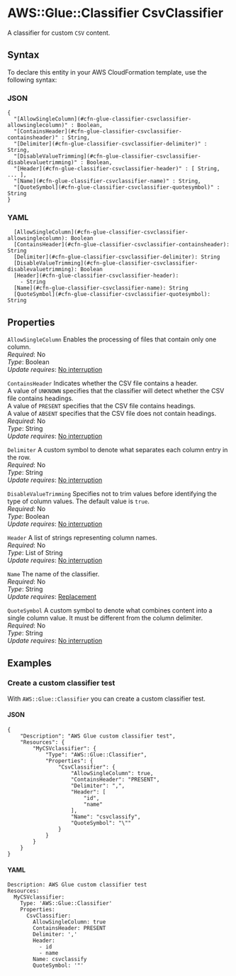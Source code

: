 # AWS::Glue::Classifier CsvClassifier<a name="aws-properties-glue-classifier-csvclassifier"></a>

A classifier for custom `CSV` content\.

## Syntax<a name="aws-properties-glue-classifier-csvclassifier-syntax"></a>

To declare this entity in your AWS CloudFormation template, use the following syntax:

### JSON<a name="aws-properties-glue-classifier-csvclassifier-syntax.json"></a>

```
{
  "[AllowSingleColumn](#cfn-glue-classifier-csvclassifier-allowsinglecolumn)" : Boolean,
  "[ContainsHeader](#cfn-glue-classifier-csvclassifier-containsheader)" : String,
  "[Delimiter](#cfn-glue-classifier-csvclassifier-delimiter)" : String,
  "[DisableValueTrimming](#cfn-glue-classifier-csvclassifier-disablevaluetrimming)" : Boolean,
  "[Header](#cfn-glue-classifier-csvclassifier-header)" : [ String, ... ],
  "[Name](#cfn-glue-classifier-csvclassifier-name)" : String,
  "[QuoteSymbol](#cfn-glue-classifier-csvclassifier-quotesymbol)" : String
}
```

### YAML<a name="aws-properties-glue-classifier-csvclassifier-syntax.yaml"></a>

```
  [AllowSingleColumn](#cfn-glue-classifier-csvclassifier-allowsinglecolumn): Boolean
  [ContainsHeader](#cfn-glue-classifier-csvclassifier-containsheader): String
  [Delimiter](#cfn-glue-classifier-csvclassifier-delimiter): String
  [DisableValueTrimming](#cfn-glue-classifier-csvclassifier-disablevaluetrimming): Boolean
  [Header](#cfn-glue-classifier-csvclassifier-header):
    - String
  [Name](#cfn-glue-classifier-csvclassifier-name): String
  [QuoteSymbol](#cfn-glue-classifier-csvclassifier-quotesymbol): String
```

## Properties<a name="aws-properties-glue-classifier-csvclassifier-properties"></a>

`AllowSingleColumn` <a name="cfn-glue-classifier-csvclassifier-allowsinglecolumn"></a>
Enables the processing of files that contain only one column\.  
_Required_: No  
_Type_: Boolean  
_Update requires_: [No interruption](https://docs.aws.amazon.com/AWSCloudFormation/latest/UserGuide/using-cfn-updating-stacks-update-behaviors.html#update-no-interrupt)

`ContainsHeader` <a name="cfn-glue-classifier-csvclassifier-containsheader"></a>
Indicates whether the CSV file contains a header\.  
A value of `UNKNOWN` specifies that the classifier will detect whether the CSV file contains headings\.  
A value of `PRESENT` specifies that the CSV file contains headings\.  
A value of `ABSENT` specifies that the CSV file does not contain headings\.  
_Required_: No  
_Type_: String  
_Update requires_: [No interruption](https://docs.aws.amazon.com/AWSCloudFormation/latest/UserGuide/using-cfn-updating-stacks-update-behaviors.html#update-no-interrupt)

`Delimiter` <a name="cfn-glue-classifier-csvclassifier-delimiter"></a>
A custom symbol to denote what separates each column entry in the row\.  
_Required_: No  
_Type_: String  
_Update requires_: [No interruption](https://docs.aws.amazon.com/AWSCloudFormation/latest/UserGuide/using-cfn-updating-stacks-update-behaviors.html#update-no-interrupt)

`DisableValueTrimming` <a name="cfn-glue-classifier-csvclassifier-disablevaluetrimming"></a>
Specifies not to trim values before identifying the type of column values\. The default value is `true`\.  
_Required_: No  
_Type_: Boolean  
_Update requires_: [No interruption](https://docs.aws.amazon.com/AWSCloudFormation/latest/UserGuide/using-cfn-updating-stacks-update-behaviors.html#update-no-interrupt)

`Header` <a name="cfn-glue-classifier-csvclassifier-header"></a>
A list of strings representing column names\.  
_Required_: No  
_Type_: List of String  
_Update requires_: [No interruption](https://docs.aws.amazon.com/AWSCloudFormation/latest/UserGuide/using-cfn-updating-stacks-update-behaviors.html#update-no-interrupt)

`Name` <a name="cfn-glue-classifier-csvclassifier-name"></a>
The name of the classifier\.  
_Required_: No  
_Type_: String  
_Update requires_: [Replacement](https://docs.aws.amazon.com/AWSCloudFormation/latest/UserGuide/using-cfn-updating-stacks-update-behaviors.html#update-replacement)

`QuoteSymbol` <a name="cfn-glue-classifier-csvclassifier-quotesymbol"></a>
A custom symbol to denote what combines content into a single column value\. It must be different from the column delimiter\.  
_Required_: No  
_Type_: String  
_Update requires_: [No interruption](https://docs.aws.amazon.com/AWSCloudFormation/latest/UserGuide/using-cfn-updating-stacks-update-behaviors.html#update-no-interrupt)

## Examples<a name="aws-properties-glue-classifier-csvclassifier--examples"></a>

### Create a custom classifier test<a name="aws-properties-glue-classifier-csvclassifier--examples--Create_a_custom_classifier_test"></a>

With `AWS::Glue::Classifier` you can create a custom classifier test\.

#### JSON<a name="aws-properties-glue-classifier-csvclassifier--examples--Create_a_custom_classifier_test--json"></a>

```
{
    "Description": "AWS Glue custom classifier test",
    "Resources": {
        "MyCSVclassifier": {
            "Type": "AWS::Glue::Classifier",
            "Properties": {
                "CsvClassifier": {
                    "AllowSingleColumn": true,
                    "ContainsHeader": "PRESENT",
                    "Delimiter": ",",
                    "Header": [
                        "id",
                        "name"
                    ],
                    "Name": "csvclassify",
                    "QuoteSymbol": "\""
                }
            }
        }
    }
}
```

#### YAML<a name="aws-properties-glue-classifier-csvclassifier--examples--Create_a_custom_classifier_test--yaml"></a>

```
Description: AWS Glue custom classifier test
Resources:
  MyCSVclassifier:
    Type: 'AWS::Glue::Classifier'
    Properties:
      CsvClassifier:
        AllowSingleColumn: true
        ContainsHeader: PRESENT
        Delimiter: ','
        Header:
          - id
          - name
        Name: csvclassify
        QuoteSymbol: '"'
```
